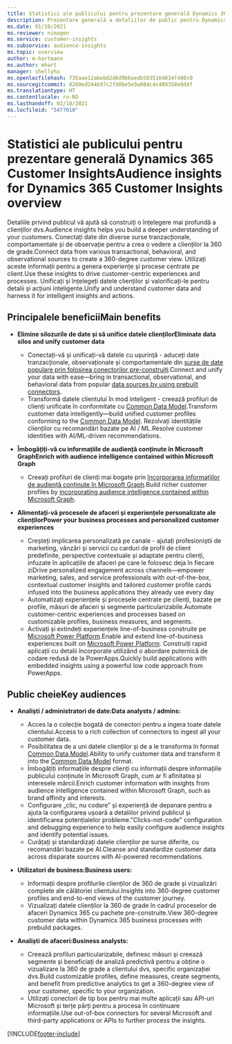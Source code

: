 ```yaml
---
title: Statistici ale publicului pentru prezentare generală Dynamics 365 Customer Insights
description: Prezentare generală a detaliilor de public pentru Dynamics 365 Customer Insights.
ms.date: 01/18/2021
ms.reviewer: nimagen
ms.service: customer-insights
ms.subservice: audience-insights
ms.topic: overview
author: m-hartmann
ms.author: mhart
manager: shellyha
ms.openlocfilehash: 735aae12abebd2d6d9b6aedb5835164834f480c0
ms.sourcegitcommit: 0260ed244b97c2fd0be5e9a084c4c489358e8d4f
ms.translationtype: HT
ms.contentlocale: ro-RO
ms.lasthandoff: 02/18/2021
ms.locfileid: "5477010"
---
```

# <a name="audience-insights-for-dynamics-365-customer-insights-overview"></a><span data-ttu-id="a83e2-103">Statistici ale publicului pentru prezentare generală Dynamics 365 Customer Insights</span><span class="sxs-lookup"><span data-stu-id="a83e2-103">Audience insights for Dynamics 365 Customer Insights overview</span></span>

<span data-ttu-id="a83e2-104">Detaliile privind publicul vă ajută să construiți o înțelegere mai profundă a clienților dvs.</span><span class="sxs-lookup"><span data-stu-id="a83e2-104">Audience insights helps you build a deeper understanding of your customers.</span></span> <span data-ttu-id="a83e2-105">Conectați date din diverse surse tranzacționale, comportamentale și de observație pentru a crea o vedere a clienților la 360 de grade.</span><span class="sxs-lookup"><span data-stu-id="a83e2-105">Connect data from various transactional, behavioral, and observational sources to create a 360-degree customer view.</span></span> <span data-ttu-id="a83e2-106">Utilizați aceste informații pentru a genera experiențe și procese centrate pe client.</span><span class="sxs-lookup"><span data-stu-id="a83e2-106">Use these insights to drive customer-centric experiences and processes.</span></span> <span data-ttu-id="a83e2-107">Unificați și înțelegeți datele clienților și valorificați-le pentru detalii și acțiuni inteligente.</span><span class="sxs-lookup"><span data-stu-id="a83e2-107">Unify and understand customer data and harness it for intelligent insights and actions.</span></span>

## <a name="main-benefits"></a><span data-ttu-id="a83e2-108">Principalele beneficii</span><span class="sxs-lookup"><span data-stu-id="a83e2-108">Main benefits</span></span> 

- <span data-ttu-id="a83e2-109">**Elimine silozurile de date și să unifice datele clienților**</span><span class="sxs-lookup"><span data-stu-id="a83e2-109">**Eliminate data silos and unify customer data**</span></span>

  - <span data-ttu-id="a83e2-110">Conectați-vă și unificați-vă datele cu ușurință - aduceți date tranzacționale, observaționale și comportamentale din [surse de date populare prin folosirea conectorilor pre-construiți](data-sources.md).</span><span class="sxs-lookup"><span data-stu-id="a83e2-110">Connect and unify your data with ease—bring in transactional, observational, and behavioral data from popular [data sources by using prebuilt connectors](data-sources.md).</span></span>
  - <span data-ttu-id="a83e2-111">Transformă datele clientului în mod inteligent - creează profiluri de clienți unificate în conformitate cu [Common Data Model](https://docs.microsoft.com/common-data-model/).</span><span class="sxs-lookup"><span data-stu-id="a83e2-111">Transform customer data intelligently—build unified customer profiles conforming to the [Common Data Model](https://docs.microsoft.com/common-data-model/).</span></span> <span data-ttu-id="a83e2-112">Rezolvați identitățile clienților cu recomandări bazate pe AI / ML.</span><span class="sxs-lookup"><span data-stu-id="a83e2-112">Resolve customer identities with AI/ML-driven recommendations.</span></span>

- <span data-ttu-id="a83e2-113">**Îmbogățiți-vă cu informațiile de audiență conținute în Microsoft Graph**</span><span class="sxs-lookup"><span data-stu-id="a83e2-113">**Enrich with audience intelligence contained within Microsoft Graph**</span></span>

  - <span data-ttu-id="a83e2-114">Creeați profiluri de clienți mai bogate prin [încorporarea informațiilor de audiență conținute în Microsoft Graph](enrichment-microsoft-graph.md).</span><span class="sxs-lookup"><span data-stu-id="a83e2-114">Build richer customer profiles by [incorporating audience intelligence contained within Microsoft Graph](enrichment-microsoft-graph.md).</span></span>  

- <span data-ttu-id="a83e2-115">**Alimentați-vă procesele de afaceri și experiențele personalizate ale clienților**</span><span class="sxs-lookup"><span data-stu-id="a83e2-115">**Power your business processes and personalized customer experiences**</span></span>

  - <span data-ttu-id="a83e2-116">Creșteți implicarea personalizată pe canale - ajutați profesioniștii de marketing, vânzări și servicii cu carduri de profil de client predefinite, perspective contextuale și adaptate pentru clienți, infuzate în aplicațiile de afaceri pe care le folosesc deja în fiecare zi</span><span class="sxs-lookup"><span data-stu-id="a83e2-116">Drive personalized engagement across channels—empower marketing, sales, and service professionals with out-of-the-box, contextual customer insights and tailored customer profile cards infused into the business applications they already use every day</span></span>
  - <span data-ttu-id="a83e2-117">Automatizați experiențele și procesele centrate pe clienți, bazate pe profile, măsuri de afaceri și segmente particularizabile.</span><span class="sxs-lookup"><span data-stu-id="a83e2-117">Automate customer-centric experiences and processes based on customizable profiles, business measures, and segments.</span></span>
  - <span data-ttu-id="a83e2-118">Activați și extindeți experiențele line-of-business construite pe [Microsoft Power Platform](https://powerplatform.microsoft.com/).</span><span class="sxs-lookup"><span data-stu-id="a83e2-118">Enable and extend line-of-business experiences built on [Microsoft Power Platform](https://powerplatform.microsoft.com/).</span></span> <span data-ttu-id="a83e2-119">Construiți rapid aplicații cu detalii încorporate utilizând o abordare puternică de codare redusă de la PowerApps.</span><span class="sxs-lookup"><span data-stu-id="a83e2-119">Quickly build applications with embedded insights using a powerful low code approach from PowerApps.</span></span>  

## <a name="key-audiences"></a><span data-ttu-id="a83e2-120">Public cheie</span><span class="sxs-lookup"><span data-stu-id="a83e2-120">Key audiences</span></span>

- <span data-ttu-id="a83e2-121">**Analiști / administratori de date:**</span><span class="sxs-lookup"><span data-stu-id="a83e2-121">**Data analysts / admins:**</span></span>

  - <span data-ttu-id="a83e2-122">Acces la o colecție bogată de conectori pentru a ingera toate datele clientului.</span><span class="sxs-lookup"><span data-stu-id="a83e2-122">Access to a rich collection of connectors to ingest all your customer data.</span></span>
  - <span data-ttu-id="a83e2-123">Posibilitatea de a uni datele clienților și de a le transforma în format [Common Data Model](https://docs.microsoft.com/common-data-model/).</span><span class="sxs-lookup"><span data-stu-id="a83e2-123">Ability to unify customer data and transform it into the [Common Data Model](https://docs.microsoft.com/common-data-model/) format.</span></span>
  - <span data-ttu-id="a83e2-124">Îmbogățiți informațiile despre clienți cu informații despre informațiile publicului conținute în Microsoft Graph, cum ar fi afinitatea și interesele mărcii.</span><span class="sxs-lookup"><span data-stu-id="a83e2-124">Enrich customer information with insights from audience intelligence contained within Microsoft Graph, such as brand affinity and interests.</span></span>
  - <span data-ttu-id="a83e2-125">Configurare „clic, nu codare” și experiență de depanare pentru a ajuta la configurarea ușoară a detaliilor privind publicul și identificarea potențialelor probleme.</span><span class="sxs-lookup"><span data-stu-id="a83e2-125">"Clicks-not-code" configuration and debugging experience to help easily configure audience insights and identify potential issues.</span></span>
  - <span data-ttu-id="a83e2-126">Curățați și standardizați datele clienților pe surse diferite, cu recomandări bazate pe AI.</span><span class="sxs-lookup"><span data-stu-id="a83e2-126">Cleanse and standardize customer data across disparate sources with AI-powered recommendations.</span></span>  

- <span data-ttu-id="a83e2-127">**Utilizatori de business:**</span><span class="sxs-lookup"><span data-stu-id="a83e2-127">**Business users:**</span></span>

  - <span data-ttu-id="a83e2-128">Informații despre profilurile clienților de 360 de grade și vizualizări complete ale călătoriei clientului.</span><span class="sxs-lookup"><span data-stu-id="a83e2-128">Insights into 360-degree customer profiles and end-to-end views of the customer journey.</span></span>
  - <span data-ttu-id="a83e2-129">Vizualizați datele clienților la 360 de grade în cadrul proceselor de afaceri Dynamics 365 cu pachete pre-construite.</span><span class="sxs-lookup"><span data-stu-id="a83e2-129">View 360-degree customer data within Dynamics 365 business processes with prebuild packages.</span></span>

- <span data-ttu-id="a83e2-130">**Analiști de afaceri:**</span><span class="sxs-lookup"><span data-stu-id="a83e2-130">**Business analysts:**</span></span>

  - <span data-ttu-id="a83e2-131">Creează profiluri particularizabile, definesc măsuri și creează segmente și beneficiați de analiză predictivă pentru a obține o vizualizare la 360 de grade a clientului dvs, specific organizației dvs.</span><span class="sxs-lookup"><span data-stu-id="a83e2-131">Build customizable profiles, define measures, create segments, and benefit from predictive analytics to get a 360-degree view of your customer, specific to your organization.</span></span>  
  - <span data-ttu-id="a83e2-132">Utilizați conectori de tip box pentru mai multe aplicații sau API-uri Microsoft și terțe părți pentru a procesa în continuare informațiile.</span><span class="sxs-lookup"><span data-stu-id="a83e2-132">Use out-of-box connectors for several Microsoft and third-party applications or APIs to further process the insights.</span></span>


[!INCLUDE[footer-include](../includes/footer-banner.md)]